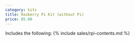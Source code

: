 ```yaml
---
category: kits
title: Rasberry Pi Kit (without Pi)
price: 85.00
---
```

Includes the following:
{% include sales/rpi-contents.md %}
